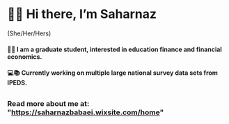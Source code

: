 # :woman_teacher: Hi there, I’m Saharnaz 
(She/Her/Hers)
#### :woman_student: I am a graduate student, interested in education finance and financial economics. 
#### 💻:books: Currently working on multiple large national survey data sets from IPEDS. 
## 
### Read more about me at: "https://saharnazbabaei.wixsite.com/home"


<!---
(this file) appears on your GitHub profile.
see how to edit it here at 
https://docs.github.com/en/get-started/writing-on-github/getting-started-with-writing-and-formatting-on-github/basic-writing-and-formatting-syntax
You can click the Preview link to take a look at your changes.
--->
